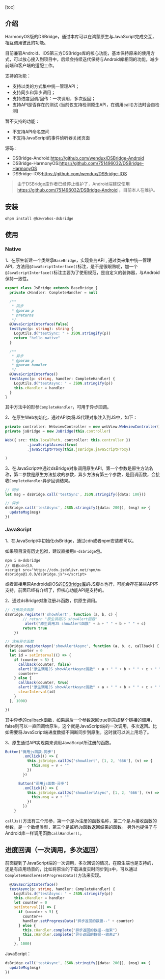 [toc]

## 介绍

HarmonyOS版的DSBridge，通过本库可以在鸿蒙原生与JavaScript完成交互，相互调用彼此的功能。

目前兼容Android、iOS第三方DSBridge库的核心功能，基本保持原来的使用方式，可以放心接入到项目中，后续会持续迭代保持与Android库相同的功能，减少前端和客户端的适配工作。

支持的功能：

- 支持以类的方式集中统一管理API；
- 支持同步和异步调用；
- 支持进度回调/回传：一次调用，多次返回；
- 支持API是否存在的测试 (当前仅支持检测原生API，在调用call()方法时会自检测)

暂不支持的功能：

- 不支持API命名空间
- 不支持JavaScript的事件侦听器关闭页面

源码：

* DSBridge-Android:https://github.com/wendux/DSBridge-Android
* DSBridge-HarmonyOS:https://github.com/751496032/DSBridge-HarmonyOS
* DSBridge-IOS:https://github.com/wendux/DSBridge-IOS


>由于DSBridge库作者已经停止维护了，Android端建议使用 https://github.com/751496032/DSBridge-Android ，目前本人在维护。


## 安装

```text
ohpm install @hzw/ohos-dsbridge
```

## 使用

### Native

1、在原生新建一个类继承`BaseBridge`，实现业务API
, 通过类来集中统一管理API，方法用`@JavaScriptInterface()`标注，是不是很眼熟呢，加一个`@JavaScriptInterface()`标注主要为了使用规范，是自定义的装饰器，与Android保持一致性。
```typescript
export class JsBridge extends BaseBridge {
  private cHandler: CompleteHandler = null

  /**
   * 同步
   * @param p
   * @returns
   */
  @JavaScriptInterface(false)
  testSync(p: string): string {
    LogUtils.d("testSync: " + JSON.stringify(p))
    return "hello native"
  }

  /**
   * 异步
   * @param p
   * @param handler
   */
  @JavaScriptInterface()
  testAsync(p: string, handler: CompleteHandler) {
    LogUtils.d("testAsync: " + JSON.stringify(p))
    this.cHandler = handler
  }
}
```

其中方法中的形参`CompleteHandler`，可用于异步回调。

2、在原生Web初始化，通过API类将JS代理对象注入到JS中，如下：

```typescript
private controller: WebviewController = new webView.WebviewController()
private jsBridge = new JsBridge(this.controller)

Web({ src: this.localPath, controller: this.controller })
          .javaScriptAccess(true)
          .javaScriptProxy(this.jsBridge.javaScriptProxy)

)        

```

3、在JavaScript中通过dsBridge对象调用原生API，第一个参数是原生方法名称，第二参数是原生方法接收的参数，异步方法有第三个参数，是回调函数，会接收`CompleteHandler`异步回调结果。

```typescript
// 同步
let msg = dsBridge.call('testSync', JSON.stringify({data: 100}))

// 异步
dsBridge.call('testAsync', JSON.stringify({data: 200}), (msg) => {
  updateMsg(msg)
})
```



### JavaScript

1、在JavaScript中初始化dsBridge，通过cdn或者npm安装都可以。

如果项目没有历史包袱，建议直接用`m-dsbridge`包。

```
npm i m-dsbridge
// 或者cdn引入
<script src="https://cdn.jsdelivr.net/npm/m-dsbridge@1.0.0/dsBridge.js"></script>
```

或者直接用原Android或iOS的[DSBridge库](https://github.com/wendux/DSBridge-Android)的JS脚本也行，可能会存在某些API不支持，前面已经有介绍了，但核心功能API是支持的。

2、通过dsBridge对象注册Js函数，供原生调用。

```typescript
// 注册同步函数
dsBridge.register('showAlert', function (a, b, c) {
        // return "原生调用JS showAlert函数"
         alert("原生调用JS showAlert函数" + a + " " + b + " " + c)
        return true
    })

// 注册异步函数
dsBridge.registerAsyn('showAlertAsync', function (a, b, c, callback) {
  let counter = 0
  let id = setInterval(() => {
    if (counter < 5) {
      callback(counter, false)
      alert("原生调用JS showAlertAsync函数" + a + " " + b + " " + c + " " + counter)
      counter++
    } else {
      callback(counter, true)
      alert("原生调用JS showAlertAsync函数" + a + " " + b + " " + c + " " + counter)
      clearInterval(id)
    }
  }, 1000)

})
```

其中异步的callback函数，如果最后一个参数返回true则完成整个链接的调用，false则可以一直回调给原生，这个就是JavaScript端的一次调用，多次返回。比如需要将JavaScript端进度数据不间断同步到原生，这时就可以派上用场了。

3、原生通过API实现类来调用JavaScript所注册的函数。

```typescript
Button("调用js函数-同步")
        .onClick(() => {
          this.jsBridge.callJs("showAlert", [1, 2, '666'], (v) => {
            this.msg = v + ""
          })
        })

      Button("调用js函数-异步")
        .onClick(() => {
          this.jsBridge.callJs("showAlertAsync", [1, 2, '666'], (v) => {
            this.msg = v + ""
          })
        })
    }
```

`callJs()`方法有三个形参，第一个是Js注册的函数名称，第二个是Js接收函数的参数，是一个数组类型，第三个是监听Js函数返回结果的函数。
另外也提供了与Android库一样调用函数`callHandler()`。


## 进度回调（一次调用，多次返回）

前面提到了JavaScript端的一次调用，多次回调的情况，在原生端也是支持的，还是有应用场景的，比如将原生的下载进度实时同步到js中，可以通过`CompleteHandler#setProgressData()`方法来实现。

```typescript
  @JavaScriptInterface()
  testAsync(p: string, handler: CompleteHandler) {
    LogUtils.d("testAsync: " + JSON.stringify(p))
    this.cHandler = handler
    let counter = 0
    setInterval(() => {
      if (counter < 5) {
        counter++
        handler.setProgressData("异步返回的数据--" + counter)
      } else {
        this.cHandler.complete("异步返回的数据--结束")
        this.cHandler.complete("异步返回的数据--结束2")
      }
    }, 1000)
```
JavaScript：

```typescript
dsBridge.call('testAsync', JSON.stringify({data: 200}), (msg) => {
  updateMsg(msg)
})
```


























